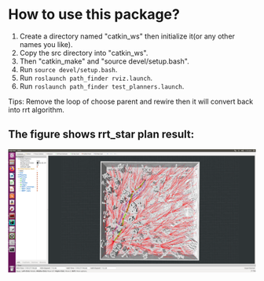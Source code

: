 # How to use this package?
1. Create a directory named "catkin_ws" then initialize it(or any other names you like).
2. Copy the src directory into "catkin_ws".
3. Then "catkin_make" and "source devel/setup.bash".
4. Run `source devel/setup.bash`.
5. Run `roslaunch path_finder rviz.launch`.
6. Run `roslaunch path_finder test_planners.launch`.

Tips: Remove the loop of choose parent and rewire then it will convert back into rrt algorithm.

## The figure shows rrt_star plan result:
![](https://github.com/climber-z/planning_algorithms/blob/main/rrt_star/ros/img/Screenshot%20from%202023-11-29%2007-29-00.png)

